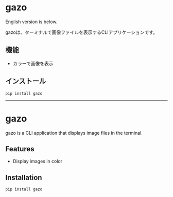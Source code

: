 # gazo

English version is below.

gazoは、ターミナルで画像ファイルを表示するCLIアプリケーションです。

## 機能

- カラーで画像を表示

## インストール

```shell
pip install gazo
```

---

# gazo

gazo is a CLI application that displays image files in the terminal.

## Features

- Display images in color

## Installation

```shell
pip install gazo
```